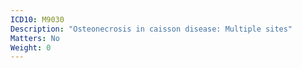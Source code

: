 ```yaml
---
ICD10: M9030
Description: "Osteonecrosis in caisson disease: Multiple sites"
Matters: No
Weight: 0
---
```

